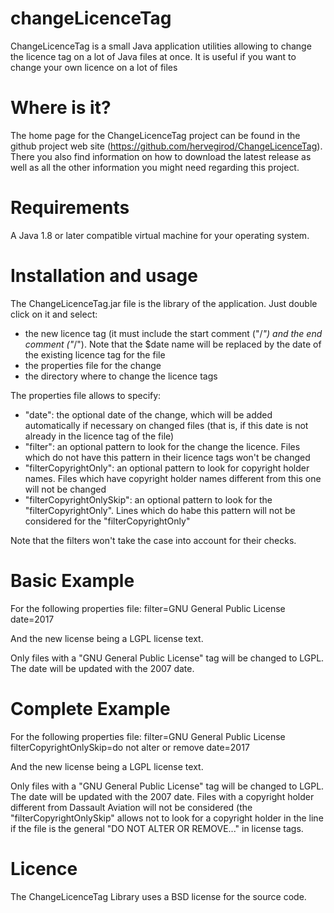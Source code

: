 # changeLicenceTag
ChangeLicenceTag is a small Java application utilities allowing to change the licence tag on a lot of Java files at once.
It is useful if you want to change your own licence on a lot of files

# Where is it?
The home page for the ChangeLicenceTag project can be found in the github project web site (https://github.com/hervegirod/ChangeLicenceTag).
There you also find information on how to download the latest release as well as all the other information you might need regarding
this project.

# Requirements
A Java 1.8 or later compatible virtual machine for your operating system.

# Installation and usage
The ChangeLicenceTag.jar file is the library of the application. Just double click on it and select:
- the new licence tag (it must include the start comment ("/*") and the end comment ("*/"). Note that the $date name will be replaced by the date of the existing licence tag for the file
- the properties file for the change
- the directory where to change the licence tags

The properties file allows to specify:
- "date": the optional date of the change, which will be added automatically if necessary on changed files (that is, if this date is not already in the licence tag of the file)
- "filter": an optional pattern to look for the change the licence. Files which do not have this pattern in their licence tags won't be changed
- "filterCopyrightOnly": an optional pattern to look for copyright holder names. Files which have copyright holder names different from this one will not be changed
- "filterCopyrightOnlySkip": an optional pattern to look for the "filterCopyrightOnly". Lines which do habe this pattern will not be considered for the
  "filterCopyrightOnly"

Note that the filters won't take the case into account for their checks.

# Basic Example
For the following properties file:
  filter=GNU General Public License
  date=2017

And the new license being a LGPL license text.

Only files with a "GNU General Public License" tag will be changed to LGPL. The date will be updated with the 2007 date.

# Complete Example
For the following properties file:
  filter=GNU General Public License
  filterCopyrightOnlySkip=do not alter or remove
  date=2017

And the new license being a LGPL license text.

Only files with a "GNU General Public License" tag will be changed to LGPL. The date will be updated with the 2007 date.
Files with a copyright holder different from Dassault Aviation will not be considered (the "filterCopyrightOnlySkip" allows not to look for a copyright holder
in the line if the file is the general "DO NOT ALTER OR REMOVE..." in license tags.

# Licence
The ChangeLicenceTag Library uses a BSD license for the source code.
